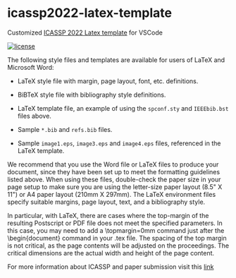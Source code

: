 # icassp2022-latex-template
Customized [ICASSP 2022 Latex template](https://2022.ieeeicassp.org/call-for-special-sessions/) for VSCode

[![license](https://img.shields.io/github/license/MuGeminorum/LaTeX-Template.svg)](https://github.com/MuGeminorum/LaTeX-Template/blob/master/LICENSE)

The following style files and templates are available for users of LaTeX and Microsoft Word:

* LaTeX style file with margin, page layout, font, etc. definitions.

* BiBTeX style file with bibliography style definitions.

* LaTeX template file, an example of using the `spconf.sty` and `IEEEbib.bst` files above. 

* Sample `*.bib` and `refs.bib` files.

* Sample `image1.eps`, `image3.eps` and `image4.eps` files, referenced in the LaTeX template.

We recommend that you use the Word file or LaTeX files to produce your document, since they have been set up to meet the formatting guidelines listed above. When using these files, double-check the paper size in your page setup to make sure you are using the letter-size paper layout (8.5" X 11") or A4 paper layout (210mm X 297mm). The LaTeX environment files specify suitable margins, page layout, text, and a bibliography style.

In particular, with LaTeX, there are cases where the top-margin of the resulting Postscript or PDF file does not meet the specified parameters. In this case, you may need to add a \topmargin=0mm command just after the \begin{document} command in your .tex file. The spacing of the top margin is not critical, as the page contents will be adjusted on the proceedings. The critical dimensions are the actual width and height of the page content.

For more information about ICASSP and paper submission visit this [link](https://2022.ieeeicassp.org)

